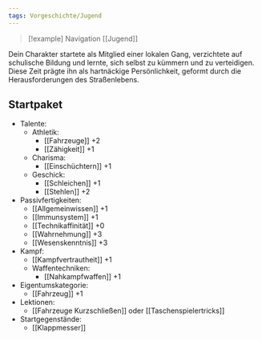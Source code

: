 ```yaml
---
tags: Vorgeschichte/Jugend
---
```

> [!example] Navigation 
>  [[Jugend]]

Dein Charakter startete als Mitglied einer lokalen Gang, verzichtete auf schulische Bildung und lernte, sich selbst zu kümmern und zu verteidigen. Diese Zeit prägte ihn als hartnäckige Persönlichkeit, geformt durch die Herausforderungen des Straßenlebens.


## Startpaket
- Talente:
	- Athletik:
		- [[Fahrzeuge]] +2
		- [[Zähigkeit]] +1
	- Charisma:
		- [[Einschüchtern]] +1
	- Geschick:
		- [[Schleichen]] +1
		- [[Stehlen]] +2
- Passivfertigkeiten:
	- [[Allgemeinwissen]] +1
	- [[Immunsystem]] +1
	- [[Technikaffinität]] +0
	- [[Wahrnehmung]] +3
	- [[Wesenskenntnis]] +3
- Kampf:
	- [[Kampfvertrautheit]] +1
	- Waffentechniken:
		- [[Nahkampfwaffen]] +1
- Eigentumskategorie:
	- [[Fahrzeug]] +1
- Lektionen:
	- [[Fahrzeuge Kurzschließen]] oder [[Taschenspielertricks]]
- Startgegenstände:
	- [[Klappmesser]]